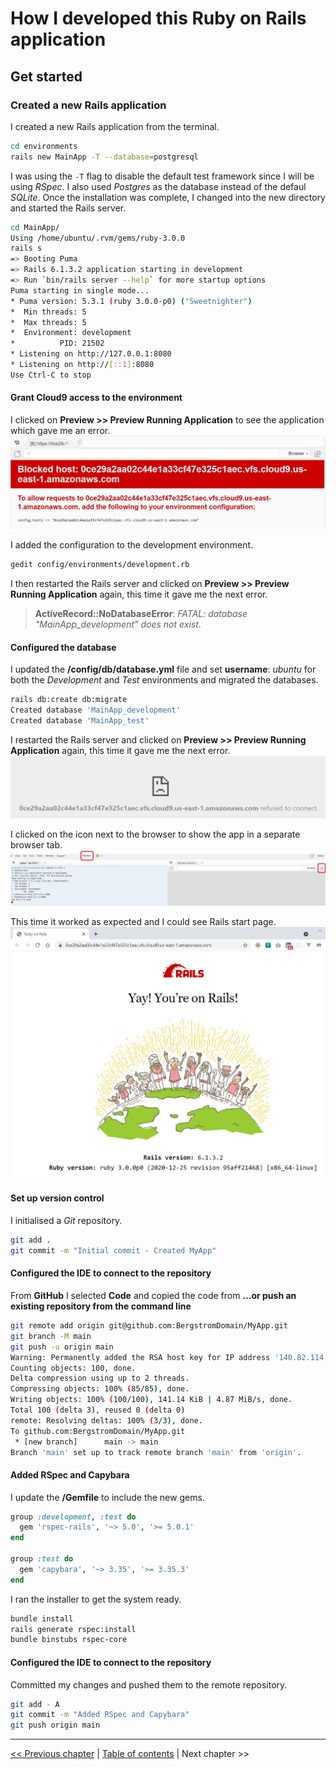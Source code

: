 # How I developed this Ruby on Rails application #


## Get started ##


### Created a new Rails application ###
I created a new Rails application from the terminal.
```bash
cd environments
rails new MainApp -T --database=postgresql
```
I was using the `-T` flag to disable the default test framework since I will be using *RSpec*. I also used *Postgres* as the database instead of the defaul *SQLite*. Once the installation was complete, I changed into the new directory and started the Rails server.
```bash
cd MainApp/
Using /home/ubuntu/.rvm/gems/ruby-3.0.0
rails s
=> Booting Puma
=> Rails 6.1.3.2 application starting in development 
=> Run `bin/rails server --help` for more startup options
Puma starting in single mode...
* Puma version: 5.3.1 (ruby 3.0.0-p0) ("Sweetnighter")
*  Min threads: 5
*  Max threads: 5
*  Environment: development
*          PID: 21502
* Listening on http://127.0.0.1:8080
* Listening on http://[::1]:8080
Use Ctrl-C to stop
```

#### Grant Cloud9 access to the environment ####
I clicked on __Preview >> Preview Running Application__ to see the application which gave me an error.
![Clod9 - Blocked host](../images/cloud9_blocked_host.JPG)

I added the configuration to the development environment.
```bash
gedit config/environments/development.rb
```
I then restarted the Rails server and clicked on __Preview >> Preview Running Application__ again, this time it gave me the next error.
> __ActiveRecord::NoDatabaseError__: *FATAL: database "MainApp_development" does not exist*.


#### Configured the database ####
I updated the __/config/db/database.yml__ file and set __username__: *ubuntu* for both the *Development* and *Test* environments and migrated the databases.
```bash
rails db:create db:migrate
Created database 'MainApp_development'
Created database 'MainApp_test'
```

I restarted the Rails server and clicked on __Preview >> Preview Running Application__ again, this time it gave me the next error.
![Clod9 - Refused to connect](../images/cloud9_refused_to_connect.JPG)

I clicked on the icon next to the browser to show the app in a separate browser tab.
![Clod9 - Refused to connect](../images/cloud9_show_in_browser.JPG)

This time it worked as expected and I could see Rails start page.
![Yay! You're on Rails!](../images/yay_you_are_on_rails.JPG)


#### Set up version control ####
I initialised a *Git* repository.
```bash
git add .
git commit -m "Initial commit - Created MyApp"
```


#### Configured the IDE to connect to the repository ####
From __GitHub__ I selected __Code__ and copied the code from __…or push an existing repository from the command line__
```bash
git remote add origin git@github.com:BergstromDomain/MyApp.git
git branch -M main
git push -u origin main
Warning: Permanently added the RSA host key for IP address '140.82.114.3' to the list of known hosts.
Counting objects: 100, done.
Delta compression using up to 2 threads.
Compressing objects: 100% (85/85), done.
Writing objects: 100% (100/100), 141.14 KiB | 4.87 MiB/s, done.
Total 100 (delta 3), reused 0 (delta 0)
remote: Resolving deltas: 100% (3/3), done.
To github.com:BergstromDomain/MyApp.git
 * [new branch]      main -> main
Branch 'main' set up to track remote branch 'main' from 'origin'.
```


#### Added RSpec and Capybara ####
I update the __/Gemfile__ to include the new gems.
```ruby
group :development, :test do
  gem 'rspec-rails', '~> 5.0', '>= 5.0.1'
end

group :test do
  gem 'capybara', '~> 3.35', '>= 3.35.3'
end
```

I ran the installer to get the system ready.
```bash
bundle install
rails generate rspec:install
bundle binstubs rspec-core
```


#### Configured the IDE to connect to the repository ####
Committed my changes and pushed them to the remote repository.
```bash
git add - A
git commit -m "Added RSpec and Capybara"
git push origin main
```

----------
[<< Previous chapter](./1_1_set_up_development_environment.md) | [Table of contents](../how_i_developed_this_rails_application.md) | Next chapter >>
